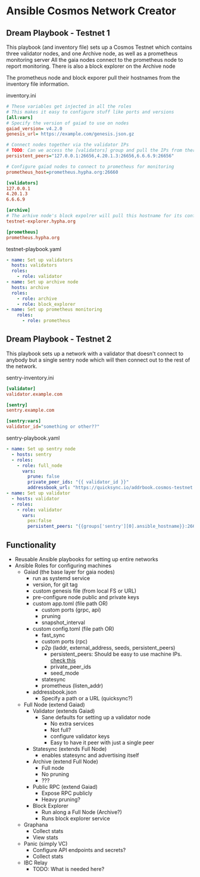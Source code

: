 # Ansible Cosmos Network Creator

## Dream Playbook - Testnet 1

This playbook (and inventory file) sets up a Cosmos Testnet which contains three validator nodes, and one Archive node, as well as a prometheus monitoring server
All the gaia nodes connect to the prometheus node to report monitoring.
There is also a block explorer on the Archive node

The prometheus node and block exporer pull their hostnames from the inventory file information.

inventory.ini

```ini
# These variables get injected in all the roles
# This makes it easy to configure stuff like ports and versions
[all:vars]
# Specify the version of gaiad to use on nodes
gaiad_version= v4.2.0
genesis_url= https://example.com/genesis.json.gz

# Connect nodes together via the validator IPs
# TODO: Can we access the [validators] group and pull the IPs from there?
persistent_peers="127.0.0.1:26656,4.20.1.3:26656,6.6.6.9:26656"

# Configure gaiad nodes to connect to prometheus for monitoring
prometheus_host=prometheus.hypha.org:26660

[validators]
127.0.0.1
4.20.1.3
6.6.6.9

[archive]
# The arhive node's block expolrer will pull this hostname for its config
testnet-explorer.hypha.org

[prometheus]
prometheus.hypha.org
```

testnet-playbook.yaml

```yaml
- name: Set up validators
  hosts: validators
  roles:
    - role: validator
- name: Set up archive node
  hosts: archive
  roles:
    - role: archive
    - role: block_explorer
- name: Set up prometheus monitoring
	roles:
	  - role: prometheus
```

## Dream Playbook - Testnet 2

This playbook sets up a network with a validator that doesn't connect to anybody but a single sentry node which will then connect out to the rest of the network.

sentry-inventory.ini

```ini
[validator]
validator.example.com

[sentry]
sentry.example.com

[sentry:vars]
validator_id="something or other??"
```

sentry-playbook.yaml

```yaml
- name: Set up sentry node
  - hosts: sentry
  - roles:
    - role: full_node
      vars:
        prune: false
        private_peer_ids: "{{ validator_id }}"
        addressbook_url: "https://quicksync.io/addrbook.cosmos-testnet.json"
- name: Set up validator
  - hosts: validator
  - roles:
    - role: validator
      vars:
        pex:false
        persistent_peers: "{{groups['sentry'][0].ansible_hostname}}:26656"
```

## Functionality

- Reusable Ansible playbooks for setting up entire networks
- Ansible Roles for configuring machines
	- Gaiad (the base layer for gaia nodes)
		- run as systemd service
		- version, for git tag
		- custom genesis file (from local FS or URL)
		- pre-configure node public and private keys
		- custom app.toml (file path OR)
			- custom ports (grpc, api)
			- pruning
			- snapshot_interval
		- custom config.toml (file path OR)
			- fast_sync
			- custom ports (rpc)
			- p2p (laddr, external_address, seeds, persistent_peers)
				- persistent_peers: Should be easy to use machine IPs. [check this](https://stackoverflow.com/questions/36328907/ansible-get-all-the-ip-addresses-of-a-group)
				- private_peer_ids
				- seed_mode
			- statesync
			- prometheus (listen_addr)
		- addressbook.json
		  - Specify a path or a URL (quicksync?)
  - Full Node (extend Gaiad)
	- Validator (extends Gaiad)
		- Sane defaults for setting up a validator node
			- No extra services
			- Not full?
			- configure validator keys
			- Easy to have it peer with just a single peer
	- Statesync (extends Full Node)
		- enables statesync and advertising itself
	- Archive (extend Full Node)
		- Full node
		- No pruning
		- ???
	- Public RPC (extend Gaiad)
		- Expose RPC publicly
		- Heavy pruning?
	- Block Explorer
		- Run along a Full Node (Archive?)
		- Runs block explorer service
  - Graphana
  	- Collect stats
  	- View stats
  - Panic (simply VC)
    - Configure API endpoints and secrets?
  	- Collect stats
  - IBC Relay
  	- TODO: What is needed here?

